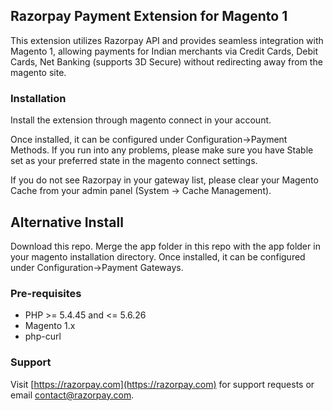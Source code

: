 ## Razorpay Payment Extension for Magento 1

This extension utilizes Razorpay API and provides seamless integration with Magento 1, allowing payments for Indian merchants via Credit Cards, Debit Cards, Net Banking (supports 3D Secure) without redirecting away from the magento site.

### Installation

Install the extension through magento connect in your account. 

Once installed, it can be configured under Configuration->Payment Methods. If you run into any problems, please make sure you have Stable set as your preferred state in the magento connect settings.

If you do not see Razorpay in your gateway list, please clear your Magento Cache from your admin
panel (System -> Cache Management).

## Alternative Install

Download this repo. Merge the app folder in this repo with the app folder in your magento installation directory. Once installed, it can be configured under Configuration->Payment Gateways.

### Pre-requisites
- PHP >= 5.4.45 and <= 5.6.26
- Magento 1.x
- php-curl

### Support

Visit [https://razorpay.com](https://razorpay.com) for support requests or email contact@razorpay.com.
